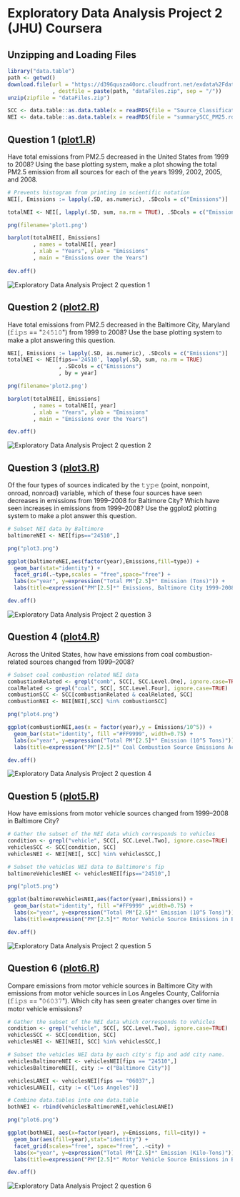 # Exploratory Data Analysis Project 2 (JHU) Coursera

Unzipping and Loading Files
----------
```R
library("data.table")
path <- getwd()
download.file(url = "https://d396qusza40orc.cloudfront.net/exdata%2Fdata%2FNEI_data.zip"
              , destfile = paste(path, "dataFiles.zip", sep = "/"))
unzip(zipfile = "dataFiles.zip")

SCC <- data.table::as.data.table(x = readRDS(file = "Source_Classification_Code.rds"))
NEI <- data.table::as.data.table(x = readRDS(file = "summarySCC_PM25.rds"))
```

Question 1 ([plot1.R](https://github.com/SpicedRum/Exploratory_Data_Analysis_Project2/blob/main/plot1.R))
----------
Have total emissions from PM2.5 decreased in the United States from 1999 to 2008? 
Using the base plotting system, make a plot showing the total PM2.5 emission from all sources for each of the years 1999, 2002, 2005, and 2008.

```R
# Prevents histogram from printing in scientific notation
NEI[, Emissions := lapply(.SD, as.numeric), .SDcols = c("Emissions")]

totalNEI <- NEI[, lapply(.SD, sum, na.rm = TRUE), .SDcols = c("Emissions"), by = year]

png(filename='plot1.png')

barplot(totalNEI[, Emissions]
        , names = totalNEI[, year]
        , xlab = "Years", ylab = "Emissions"
        , main = "Emissions over the Years")
        
dev.off()
```

<img src="https://github.com/SpicedRum/Exploratory_Data_Analysis_Project2/blob/main/plot1.png" alt="Exploratory Data Analysis Project 2 question 1" >

Question 2 ([plot2.R](https://github.com/SpicedRum/Exploratory_Data_Analysis_Project2/blob/main/plot2.R))
----------
Have total emissions from PM2.5 decreased in the Baltimore City, Maryland (𝚏𝚒𝚙𝚜 == "𝟸𝟺𝟻𝟷𝟶") from 1999 to 2008? Use the base plotting system to make a plot answering this question.

```R
NEI[, Emissions := lapply(.SD, as.numeric), .SDcols = c("Emissions")]
totalNEI <- NEI[fips=='24510', lapply(.SD, sum, na.rm = TRUE)
                , .SDcols = c("Emissions")
                , by = year]

png(filename='plot2.png')

barplot(totalNEI[, Emissions]
        , names = totalNEI[, year]
        , xlab = "Years", ylab = "Emissions"
        , main = "Emissions over the Years")

dev.off()
```
<img src="https://github.com/SpicedRum/Exploratory_Data_Analysis_Project2/blob/main/plot2.png" alt="Exploratory Data Analysis Project 2 question 2" >

Question 3 ([plot3.R](https://github.com/SpicedRum/Exploratory_Data_Analysis_Project2/blob/main/plot3.R))
----------
Of the four types of sources indicated by the 𝚝𝚢𝚙𝚎 (point, nonpoint, onroad, nonroad) variable, which of these four sources have seen decreases in emissions from 1999–2008 for Baltimore City? 
Which have seen increases in emissions from 1999–2008? Use the ggplot2 plotting system to make a plot answer this question.

```R
# Subset NEI data by Baltimore
baltimoreNEI <- NEI[fips=="24510",]

png("plot3.png")

ggplot(baltimoreNEI,aes(factor(year),Emissions,fill=type)) +
  geom_bar(stat="identity") +
  facet_grid(.~type,scales = "free",space="free") + 
  labs(x="year", y=expression("Total PM"[2.5]*" Emission (Tons)")) + 
  labs(title=expression("PM"[2.5]*" Emissions, Baltimore City 1999-2008 by Source Type"))

dev.off()
```

<img src="https://github.com/SpicedRum/Exploratory_Data_Analysis_Project2/blob/main/plot3.png" alt="Exploratory Data Analysis Project 2 question 3" >

Question 4 ([plot4.R](https://github.com/SpicedRum/Exploratory_Data_Analysis_Project2/blob/main/plot4.R))
----------
Across the United States, how have emissions from coal combustion-related sources changed from 1999–2008?

```R
# Subset coal combustion related NEI data
combustionRelated <- grepl("comb", SCC[, SCC.Level.One], ignore.case=TRUE)
coalRelated <- grepl("coal", SCC[, SCC.Level.Four], ignore.case=TRUE) 
combustionSCC <- SCC[combustionRelated & coalRelated, SCC]
combustionNEI <- NEI[NEI[,SCC] %in% combustionSCC]

png("plot4.png")

ggplot(combustionNEI,aes(x = factor(year),y = Emissions/10^5)) +
  geom_bar(stat="identity", fill ="#FF9999", width=0.75) +
  labs(x="year", y=expression("Total PM"[2.5]*" Emission (10^5 Tons)")) + 
  labs(title=expression("PM"[2.5]*" Coal Combustion Source Emissions Across US from 1999-2008"))

dev.off()
```

<img src="https://github.com/SpicedRum/Exploratory_Data_Analysis_Project2/blob/main/plot4.png" alt="Exploratory Data Analysis Project 2 question 4" >

Question 5 ([plot5.R](https://github.com/SpicedRum/Exploratory_Data_Analysis_Project2/blob/main/plot5.R))
----------
How have emissions from motor vehicle sources changed from 1999–2008 in Baltimore City?

```R
# Gather the subset of the NEI data which corresponds to vehicles
condition <- grepl("vehicle", SCC[, SCC.Level.Two], ignore.case=TRUE)
vehiclesSCC <- SCC[condition, SCC]
vehiclesNEI <- NEI[NEI[, SCC] %in% vehiclesSCC,]

# Subset the vehicles NEI data to Baltimore's fip
baltimoreVehiclesNEI <- vehiclesNEI[fips=="24510",]

png("plot5.png")

ggplot(baltimoreVehiclesNEI,aes(factor(year),Emissions)) +
  geom_bar(stat="identity", fill ="#FF9999" ,width=0.75) +
  labs(x="year", y=expression("Total PM"[2.5]*" Emission (10^5 Tons)")) + 
  labs(title=expression("PM"[2.5]*" Motor Vehicle Source Emissions in Baltimore from 1999-2008"))

dev.off()
```

<img src="https://github.com/SpicedRum/Exploratory_Data_Analysis_Project2/blob/main/plot5.png" alt="Exploratory Data Analysis Project 2 question 5" >

Question 6 ([plot6.R](https://github.com/SpicedRum/Exploratory_Data_Analysis_Project2/blob/main/plot6.R))
----------
Compare emissions from motor vehicle sources in Baltimore City with emissions from motor vehicle sources in Los Angeles County, California (𝚏𝚒𝚙𝚜 == "𝟶𝟼𝟶𝟹𝟽"). Which city has seen greater changes over time in motor vehicle emissions?

```R
# Gather the subset of the NEI data which corresponds to vehicles
condition <- grepl("vehicle", SCC[, SCC.Level.Two], ignore.case=TRUE)
vehiclesSCC <- SCC[condition, SCC]
vehiclesNEI <- NEI[NEI[, SCC] %in% vehiclesSCC,]

# Subset the vehicles NEI data by each city's fip and add city name.
vehiclesBaltimoreNEI <- vehiclesNEI[fips == "24510",]
vehiclesBaltimoreNEI[, city := c("Baltimore City")]

vehiclesLANEI <- vehiclesNEI[fips == "06037",]
vehiclesLANEI[, city := c("Los Angeles")]

# Combine data.tables into one data.table
bothNEI <- rbind(vehiclesBaltimoreNEI,vehiclesLANEI)

png("plot6.png")

ggplot(bothNEI, aes(x=factor(year), y=Emissions, fill=city)) +
  geom_bar(aes(fill=year),stat="identity") +
  facet_grid(scales="free", space="free", .~city) +
  labs(x="year", y=expression("Total PM"[2.5]*" Emission (Kilo-Tons)")) + 
  labs(title=expression("PM"[2.5]*" Motor Vehicle Source Emissions in Baltimore & LA, 1999-2008"))

dev.off()
```

<img src="https://github.com/SpicedRum/Exploratory_Data_Analysis_Project2/blob/main/plot6.png" alt="Exploratory Data Analysis Project 2 question 6" >
